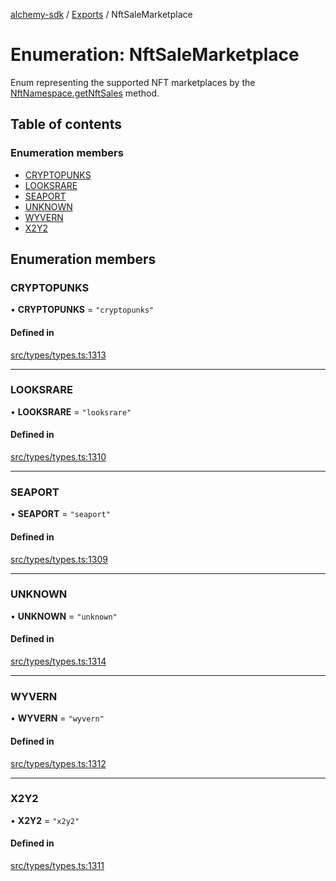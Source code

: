[alchemy-sdk](../README.md) / [Exports](../modules.md) / NftSaleMarketplace

# Enumeration: NftSaleMarketplace

Enum representing the supported NFT marketplaces by the
[NftNamespace.getNftSales](../classes/NftNamespace.md#getnftsales) method.

## Table of contents

### Enumeration members

- [CRYPTOPUNKS](NftSaleMarketplace.md#cryptopunks)
- [LOOKSRARE](NftSaleMarketplace.md#looksrare)
- [SEAPORT](NftSaleMarketplace.md#seaport)
- [UNKNOWN](NftSaleMarketplace.md#unknown)
- [WYVERN](NftSaleMarketplace.md#wyvern)
- [X2Y2](NftSaleMarketplace.md#x2y2)

## Enumeration members

### CRYPTOPUNKS

• **CRYPTOPUNKS** = `"cryptopunks"`

#### Defined in

[src/types/types.ts:1313](https://github.com/alchemyplatform/alchemy-sdk-js/blob/a8bc079/src/types/types.ts#L1313)

___

### LOOKSRARE

• **LOOKSRARE** = `"looksrare"`

#### Defined in

[src/types/types.ts:1310](https://github.com/alchemyplatform/alchemy-sdk-js/blob/a8bc079/src/types/types.ts#L1310)

___

### SEAPORT

• **SEAPORT** = `"seaport"`

#### Defined in

[src/types/types.ts:1309](https://github.com/alchemyplatform/alchemy-sdk-js/blob/a8bc079/src/types/types.ts#L1309)

___

### UNKNOWN

• **UNKNOWN** = `"unknown"`

#### Defined in

[src/types/types.ts:1314](https://github.com/alchemyplatform/alchemy-sdk-js/blob/a8bc079/src/types/types.ts#L1314)

___

### WYVERN

• **WYVERN** = `"wyvern"`

#### Defined in

[src/types/types.ts:1312](https://github.com/alchemyplatform/alchemy-sdk-js/blob/a8bc079/src/types/types.ts#L1312)

___

### X2Y2

• **X2Y2** = `"x2y2"`

#### Defined in

[src/types/types.ts:1311](https://github.com/alchemyplatform/alchemy-sdk-js/blob/a8bc079/src/types/types.ts#L1311)
